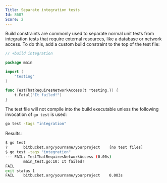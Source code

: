 ```yaml
---
Title: Separate integration tests
Id: 8607
Score: 2
---
```

Build constraints are commonly used to separate normal unit tests from integration tests that require external resources, like a database or network access. To do this, add a custom build constraint to the top of the test file:

```go
// +build integration

package main

import (
    "testing"
)

func TestThatRequiresNetworkAccess(t *testing.T) {
    t.Fatal("It failed!")
}
```

The test file will not compile into the build executable unless the following invocation of `go test` is used:

```sh
go test -tags "integration"
```

Results:

```sh
$ go test
?       bitbucket.org/yourname/yourproject    [no test files]
$ go test -tags "integration"
--- FAIL: TestThatRequiresNetworkAccess (0.00s)
        main_test.go:10: It failed!
FAIL
exit status 1
FAIL    bitbucket.org/yourname/yourproject    0.003s
```
